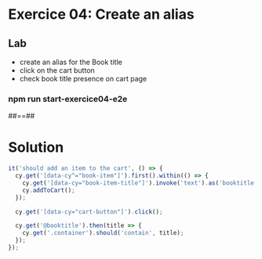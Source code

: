 <!-- .slide: class="exercice" -->

# Exercice 04: Create an alias

## Lab

* create an alias for the Book title
* click on the cart button
* check book title presence on cart page

### npm run start-exercice04-e2e


##==##

# Solution

<!-- .slide: class="with-code" -->
```typescript
it('should add an item to the cart', () => {
  cy.get('[data-cy^="book-item"]').first().within(() => {
    cy.get('[data-cy="book-item-title"]').invoke('text').as('booktitle');
    cy.addToCart();
  });

  cy.get('[data-cy="cart-button"]').click();

  cy.get('@booktitle').then(title => {
    cy.get('.container').should('contain', title);
  });
});
```
<!-- .element: class="big-code" -->
